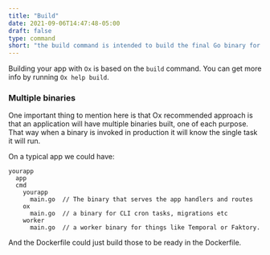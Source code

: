 ```yaml
---
title: "Build"
date: 2021-09-06T14:47:48-05:00
draft: false
type: command
short: "the build command is intended to build the final Go binary for the Ox app, it invokes things like node build process before packing the binary embedding the asset files."
---
```


Building your app with `Ox` is based on the `build` command. You can get more info by running `Ox help build`.
### Multiple binaries
One important thing to mention here is that Ox recommended approach is that an application will have multiple binaries built, one of each purpose. That way when a binary is invoked in production it will know the single task it will run.

On a typical app we could have:
```
yourapp
  app
  cmd
    yourapp
      main.go  // The binary that serves the app handlers and routes
    ox
      main.go  // a binary for CLI cron tasks, migrations etc
    worker
      main.go  // a worker binary for things like Temporal or Faktory.
```

And the Dockerfile could just build those to be ready in the Dockerfile.
